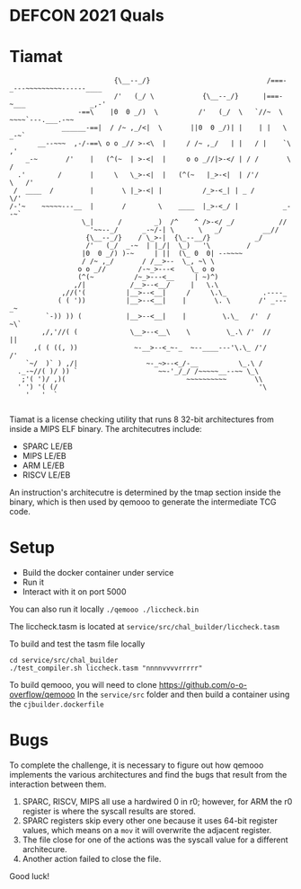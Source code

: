 # DEFCON 2021 Quals

# Tiamat

```
                          {\__--_/}                             /===-_---~~~~~~~~~------____
                          /'   (_/ \            {\__--_/}      |===-~___                _,-'
                 -==\    |0  0 _/)  \          /'   (_/  \   `//~  \   ~~~~`---.___.-~~
             ______-==|  / /~ ,_/<|  \       ||0  0 _/)| |    | |   \           _-~`
       __--~~~  ,-/-==\ o o _// >-<\  |     / /~ ,_/   | |   / |    `\        ,'
    _-~       /'    |   (^(~  | >-<|  |     o o _//|>-</ | / /       \      /
  .'        /       |     \   \_>-<|  |   (^(~   |_>-<|  | /'/         \   /'
 /  ____  /         |       \ |_>-<| |          /_>-<_| | _ /           \/'
/-'~    ~~~~~---__  |       /        \    ____  |_>-<_/ |           _--~`
                  \_|      /        _)  /^    ^ />-</ _/           //
                    '~~--_/      _-~/-| \      \   _/          __//
                   {\__--_/}    / \_>-|  {\_--__/}           _/
                   /'   (_/  _-~  | |_/|  \_)   '\         /
                  |0  0 _/) )-~     | ||  (\_ 0  0| --~~~~
                  / /~ ,_/       / /__>--  \_, ~\ \
                 o o _//        /-~_>---<    \_ o o
                 (^(~          /~_>---<__     | ~)^)
                ,/|           /__>--<__/     |   \.\
             ,//('(          |__>--<__|     /     \.\_         .----_
            ( ( '))          |__>--<__|    |       \. \       /' _---_~
         `-)) )) (           |__>--<__|    |         \.\_   /'  /     ~\`
        ,/,'//( (             \__>--<__\    \         \_.\ /'  //       ||
      ,( ( ((, ))              ~-__>--<_~-_  ~--____---'\.\_ /'/        /'
    `~/  )` ) ,/|                 ~-_~>--<_/-__          \_.\ /
  ._-~//( )/ )) `                    ~~-'_/_/ /~~~~~__--~~ \_\
   ;'( ')/ ,)(                              ~~~~~~~~~~       \\
  ' ') '( (/                                                  '\
    '   '  `


```

Tiamat is a license checking utility that runs 8 32-bit architectures from inside a MIPS ELF binary. The architecutres include:
- SPARC LE/EB  
- MIPS LE/EB
- ARM LE/EB
- RISCV LE/EB

An instruction's architecutre is determined by the tmap section inside the binary, which is then used by qemooo to generate the intermediate TCG code. 


# Setup
- Build the docker container under service
- Run it 
- Interact with it on port 5000

You can also run it locally 
`./qemooo ./liccheck.bin`

The liccheck.tasm is located at `service/src/chal_builder/liccheck.tasm`

To build and test the tasm file locally 
```
cd service/src/chal_builder
./test_compiler.sh liccheck.tasm "nnnnvvvvrrrrr"

```

To build qemooo, you will need to clone https://github.com/o-o-overflow/qemooo
In the `service/src` folder and then build a container using the `cjbuilder.dockerfile`


# Bugs
To complete the challenge, it is necessary to figure out how qemooo implements the various architectures and find the bugs that result from the interaction between them.

1. SPARC, RISCV, MIPS all use a hardwired 0 in r0; however, for ARM the r0 register is where the syscall results are stored.
2. SPARC registers skip every other one because it uses 64-bit register values, which means on a `mov` it will overwrite the adjacent register.
3. The file close for one of the actions was the syscall value for a different architecure.
4. Another action failed to close the file.


Good luck!









